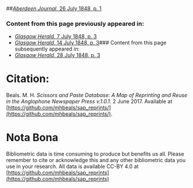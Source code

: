 ##[*Aberdeen Journal*, 26 July 1848, p. 1](https://mhbeals.github.io/sap_html/Aberdeen-Journal/Aberdeen-Journal-26-July-1848-p-1)

### Content from this page previously appeared in:
+ [*Glasgow Herald*, 7 July 1848, p. 3](https://mhbeals.github.io/sap_html/Glasgow-Herald/Glasgow-Herald-7-July-1848-p-3)
+ [*Glasgow Herald*, 14 July 1848, p. 3](https://mhbeals.github.io/sap_html/Glasgow-Herald/Glasgow-Herald-14-July-1848-p-3)### Content from this page subsequently appeared in:
+ [*Glasgow Herald*, 28 July 1848, p. 3](https://mhbeals.github.io/sap_html/Glasgow-Herald/Glasgow-Herald-28-July-1848-p-3)
                    
# Citation: 

Beals. M. H. *Scissors and Paste Database: A Map of Reprinting and Reuse in the Anglophone Newspaper Press v.1.0.1.* 2 June 2017. Available at [https://github.com/mhbeals/sap_reprints/](https://github.com/mhbeals/sap_reprints/). 
                    
# Nota Bona

Bibliometric data is time consuming to produce but benefits us all. Please remember to cite or acknowledge this and any other bibliometric data you use in your research. All data is available CC-BY 4.0 at [https://github.com/mhbeals/sap_reprints](https://github.com/mhbeals/sap_reprints)